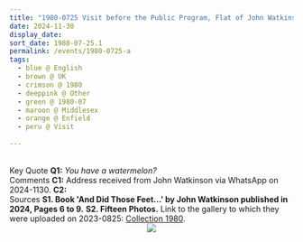 ```yaml
---
title: "1980-0725 Visit before the Public Program, Flat of John Watkinson, 29, The Ridgeway, Enfield, Middlesex, EN2 8BP, UK"
date: 2024-11-30
display_date: 
sort_date: 1980-07-25.1
permalink: /events/1980-0725-a
tags:
  - blue @ English
  - brown @ UK
  - crimson @ 1980
  - deeppink @ Other
  - green @ 1980-07
  - maroon @ Middlesex
  - orange @ Enfield
  - peru @ Visit
  
---
```


<br>

<wave-list>
  <list-title color="DarkSeaGreen" width="55">Key Quote</list-title>
  <list-item color="BlanchedAlmond" width="280"><b>Q1:</b> <i>You have a watermelon?</i></list-item>
</wave-list>

<br>

<wave-list>
  <list-title color="DarkSeaGreen" width="55">Comments</list-title>
  <list-item color="BlanchedAlmond" width="280"><b>C1:</b> Address received from John Watkinson via WhatsApp on 2024-1130.</list-item>
  <list-item color="Lavender" width="280"><b>C2:</b> </list-item>
</wave-list>

<br>

<wave-list>
  <list-title color="DarkSeaGreen" width="40">Sources</list-title>
  <list-item color="BlanchedAlmond"  width="280"><b>S1. Book 'And Did Those Feet...' by John Watkinson published in 2024, Pages 6 to 9.</b></list-item>
    <list-item color="Lavender" width="280"><b>S2. Fifteen Photos.</b> Link to the gallery to which they were uploaded on 2023-0825: <a href="https://eternalmoments.smugmug.com/Collections/John-Watkinson-Collection/1980">Collection 1980</a>.</list-item> 
</wave-list>

<div style="text-align: center"><img src="https://pub-bcc3cbe9b1e94ba1ac28915f7a3900fa.r2.dev/1980-0725_Visit_to_the_Flat_of_John_Watkinson_before_Public_Program_Enfield_(North_London)_UK_06_Detail_(Photo_credit_Dawn_Woodhouse_John_Watkinson_Collection).jpg" /></div>